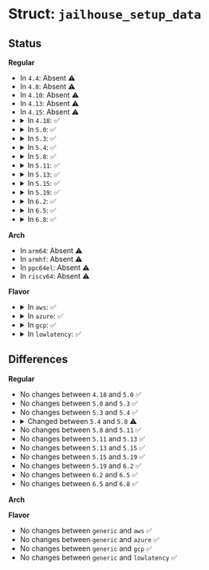 # Struct: <code>jailhouse_setup_data</code>

## Status
<b>Regular</b>
<ul>
<li>
In <code>4.4</code>: Absent ⚠️
</li>
<li>
In <code>4.8</code>: Absent ⚠️
</li>
<li>
In <code>4.10</code>: Absent ⚠️
</li>
<li>
In <code>4.13</code>: Absent ⚠️
</li>
<li>
In <code>4.15</code>: Absent ⚠️
</li>
<li>
<details>
<summary>In <code>4.18</code>: ✅</summary>

```c
struct jailhouse_setup_data {
    __u16 version;
    __u16 compatible_version;
    __u16 pm_timer_address;
    __u16 num_cpus;
    __u64 pci_mmconfig_base;
    __u32 tsc_khz;
    __u32 apic_khz;
    __u8 standard_ioapic;
    __u8 cpu_ids[255];
};
```
</details>
</li>
<li>
<details>
<summary>In <code>5.0</code>: ✅</summary>

```c
struct jailhouse_setup_data {
    __u16 version;
    __u16 compatible_version;
    __u16 pm_timer_address;
    __u16 num_cpus;
    __u64 pci_mmconfig_base;
    __u32 tsc_khz;
    __u32 apic_khz;
    __u8 standard_ioapic;
    __u8 cpu_ids[255];
};
```
</details>
</li>
<li>
<details>
<summary>In <code>5.3</code>: ✅</summary>

```c
struct jailhouse_setup_data {
    __u16 version;
    __u16 compatible_version;
    __u16 pm_timer_address;
    __u16 num_cpus;
    __u64 pci_mmconfig_base;
    __u32 tsc_khz;
    __u32 apic_khz;
    __u8 standard_ioapic;
    __u8 cpu_ids[255];
};
```
</details>
</li>
<li>
<details>
<summary>In <code>5.4</code>: ✅</summary>

```c
struct jailhouse_setup_data {
    __u16 version;
    __u16 compatible_version;
    __u16 pm_timer_address;
    __u16 num_cpus;
    __u64 pci_mmconfig_base;
    __u32 tsc_khz;
    __u32 apic_khz;
    __u8 standard_ioapic;
    __u8 cpu_ids[255];
};
```
</details>
</li>
<li>
<details>
<summary>In <code>5.8</code>: ✅</summary>

```c
struct jailhouse_setup_data {
    struct (anon) hdr;
    struct (anon) v1;
    struct (anon) v2;
};
```
</details>
</li>
<li>
<details>
<summary>In <code>5.11</code>: ✅</summary>

```c
struct jailhouse_setup_data {
    struct (anon) hdr;
    struct (anon) v1;
    struct (anon) v2;
};
```
</details>
</li>
<li>
<details>
<summary>In <code>5.13</code>: ✅</summary>

```c
struct jailhouse_setup_data {
    struct (anon) hdr;
    struct (anon) v1;
    struct (anon) v2;
};
```
</details>
</li>
<li>
<details>
<summary>In <code>5.15</code>: ✅</summary>

```c
struct jailhouse_setup_data {
    struct (anon) hdr;
    struct (anon) v1;
    struct (anon) v2;
};
```
</details>
</li>
<li>
<details>
<summary>In <code>5.19</code>: ✅</summary>

```c
struct jailhouse_setup_data {
    struct (anon) hdr;
    struct (anon) v1;
    struct (anon) v2;
};
```
</details>
</li>
<li>
<details>
<summary>In <code>6.2</code>: ✅</summary>

```c
struct jailhouse_setup_data {
    struct (anon) hdr;
    struct (anon) v1;
    struct (anon) v2;
};
```
</details>
</li>
<li>
<details>
<summary>In <code>6.5</code>: ✅</summary>

```c
struct jailhouse_setup_data {
    struct (anon) hdr;
    struct (anon) v1;
    struct (anon) v2;
};
```
</details>
</li>
<li>
<details>
<summary>In <code>6.8</code>: ✅</summary>

```c
struct jailhouse_setup_data {
    struct (anon) hdr;
    struct (anon) v1;
    struct (anon) v2;
};
```
</details>
</li>
</ul>
<b>Arch</b>
<ul>
<li>
In <code>arm64</code>: Absent ⚠️
</li>
<li>
In <code>armhf</code>: Absent ⚠️
</li>
<li>
In <code>ppc64el</code>: Absent ⚠️
</li>
<li>
In <code>riscv64</code>: Absent ⚠️
</li>
</ul>
<b>Flavor</b>
<ul>
<li>
<details>
<summary>In <code>aws</code>: ✅</summary>

```c
struct jailhouse_setup_data {
    __u16 version;
    __u16 compatible_version;
    __u16 pm_timer_address;
    __u16 num_cpus;
    __u64 pci_mmconfig_base;
    __u32 tsc_khz;
    __u32 apic_khz;
    __u8 standard_ioapic;
    __u8 cpu_ids[255];
};
```
</details>
</li>
<li>
<details>
<summary>In <code>azure</code>: ✅</summary>

```c
struct jailhouse_setup_data {
    __u16 version;
    __u16 compatible_version;
    __u16 pm_timer_address;
    __u16 num_cpus;
    __u64 pci_mmconfig_base;
    __u32 tsc_khz;
    __u32 apic_khz;
    __u8 standard_ioapic;
    __u8 cpu_ids[255];
};
```
</details>
</li>
<li>
<details>
<summary>In <code>gcp</code>: ✅</summary>

```c
struct jailhouse_setup_data {
    __u16 version;
    __u16 compatible_version;
    __u16 pm_timer_address;
    __u16 num_cpus;
    __u64 pci_mmconfig_base;
    __u32 tsc_khz;
    __u32 apic_khz;
    __u8 standard_ioapic;
    __u8 cpu_ids[255];
};
```
</details>
</li>
<li>
<details>
<summary>In <code>lowlatency</code>: ✅</summary>

```c
struct jailhouse_setup_data {
    __u16 version;
    __u16 compatible_version;
    __u16 pm_timer_address;
    __u16 num_cpus;
    __u64 pci_mmconfig_base;
    __u32 tsc_khz;
    __u32 apic_khz;
    __u8 standard_ioapic;
    __u8 cpu_ids[255];
};
```
</details>
</li>
</ul>

## Differences
<b>Regular</b>
<ul>
<li>
No changes between <code>4.18</code> and <code>5.0</code> ✅
</li>
<li>
No changes between <code>5.0</code> and <code>5.3</code> ✅
</li>
<li>
No changes between <code>5.3</code> and <code>5.4</code> ✅
</li>
<li>
<details>
<summary>Changed between <code>5.4</code> and <code>5.8</code> ⚠️</summary>
<ul>
<li>
<b>Field added. </b>
<code>struct (anon) hdr</code>
</li>
<li>
<b>Field added. </b>
<code>struct (anon) v1</code>
</li>
<li>
<b>Field added. </b>
<code>struct (anon) v2</code>
</li>
<li>
<b>Field removed. </b>
<code>__u16 version</code>
</li>
<li>
<b>Field removed. </b>
<code>__u16 compatible_version</code>
</li>
<li>
<b>Field removed. </b>
<code>__u16 pm_timer_address</code>
</li>
<li>
<b>Field removed. </b>
<code>__u16 num_cpus</code>
</li>
<li>
<b>Field removed. </b>
<code>__u64 pci_mmconfig_base</code>
</li>
<li>
<b>Field removed. </b>
<code>__u32 tsc_khz</code>
</li>
<li>
<b>Field removed. </b>
<code>__u32 apic_khz</code>
</li>
<li>
<b>Field removed. </b>
<code>__u8 standard_ioapic</code>
</li>
<li>
<b>Field removed. </b>
<code>__u8 cpu_ids[255]</code>
</li>
</ul>
</details>
</li>
<li>
No changes between <code>5.8</code> and <code>5.11</code> ✅
</li>
<li>
No changes between <code>5.11</code> and <code>5.13</code> ✅
</li>
<li>
No changes between <code>5.13</code> and <code>5.15</code> ✅
</li>
<li>
No changes between <code>5.15</code> and <code>5.19</code> ✅
</li>
<li>
No changes between <code>5.19</code> and <code>6.2</code> ✅
</li>
<li>
No changes between <code>6.2</code> and <code>6.5</code> ✅
</li>
<li>
No changes between <code>6.5</code> and <code>6.8</code> ✅
</li>
</ul>
<b>Arch</b>
<ul>
</ul>
<b>Flavor</b>
<ul>
<li>
No changes between <code>generic</code> and <code>aws</code> ✅
</li>
<li>
No changes between <code>generic</code> and <code>azure</code> ✅
</li>
<li>
No changes between <code>generic</code> and <code>gcp</code> ✅
</li>
<li>
No changes between <code>generic</code> and <code>lowlatency</code> ✅
</li>
</ul>
